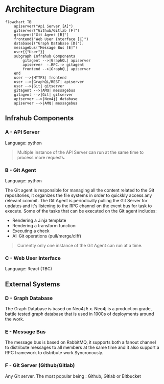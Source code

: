 
# Architecture Diagram
```mermaid
flowchart TB
    apiserver("Api Server [A]")
    gitserver("Github/Gitlab [F]")
    gitagent("Git Agent [B]")
    frontend("Web User Interface [C]")
    database[("Graph Database [D]")]
    messagebus("Message Bus [E]")
    user{{"User"}}
    subgraph Infrahub Components
        gitagent -->|GraphQL| apiserver
        apiserver  -.RPC.-> gitagent
        frontend -->|GraphQL| apiserver
    end
    user -->|HTTPS| frontend
    user -->|GraphQL/REST| apiserver
    user -->|Git| gitserver
    gitagent -->|AMQ| messagebus
    gitagent -->|Git| gitserver
    apiserver -->|Neo4j| database
    apiserver -->|AMQ| messagebus
```

## Infrahub Components

### A - API Server

Language: python

> Multiple instance of the API Server can run at the same time to process more requests.

### B - Git Agent

Language: python

The Git agent is responsible for managing all the content related to the Git repositories, it organizes the file systems in order to quickkly access any relevant commit. The Git Agent is periodically pulling the Git Server for updates and it's listening to the RPC channel on the event bus for task to execute.
Some of the tasks that can be executed on the Git agent includes:
- Rendering a Jinja template
- Rendering a transform function
- Executing a check
- All Git operations (pull/merge/diff)

> Currently only one instance of the Git Agent can run at a time.

### C - Web User Interface

Language: React (TBC)

## External Systems

### D - Graph Database

The Graph Database is based on Neo4j 5.x. Neo4j is a production grade, battle tested graph database that is used in 1000s of deployments around the work.

### E - Message Bus

The message bus is based on RabbitMQ, it supports both a fanout channel to distribute messages to all members at the same time and it also support a RPC framework to distribute work Syncronously.

### F - Git Server (Github/Gitlab)

Any Git server. The most popular being : Github, Gitlab or Bitbucket